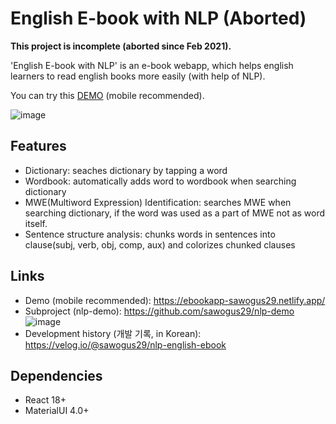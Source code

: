 # English E-book with NLP (Aborted)
**This project is incomplete (aborted since Feb 2021).**


'English E-book with NLP' is an e-book webapp, which helps english learners to read english books more easily (with help of NLP).

You can try this [DEMO](https://ebookapp-sawogus29.netlify.app/) (mobile recommended).

![image](https://user-images.githubusercontent.com/37795048/162207604-f139b80e-c1b9-4e8a-a988-30ff01871368.png)

## Features
- Dictionary: seaches dictionary by tapping a word
- Wordbook: automatically adds word to wordbook when searching dictionary
- MWE(Multiword Expression) Identification: searches MWE when searching dictionary, if the word was used as a part of MWE not as word itself.   
- Sentence structure analysis: chunks words in sentences into clause(subj, verb, obj, comp, aux) and colorizes chunked clauses

## Links
- Demo (mobile recommended): https://ebookapp-sawogus29.netlify.app/
- Subproject (nlp-demo): https://github.com/sawogus29/nlp-demo
![image](https://user-images.githubusercontent.com/37795048/162201264-c166fcb5-4506-4cfa-ac72-6a42feb8bfd3.png)
- Development history (개발 기록, in Korean): https://velog.io/@sawogus29/nlp-english-ebook

## Dependencies
- React 18+
- MaterialUI 4.0+
